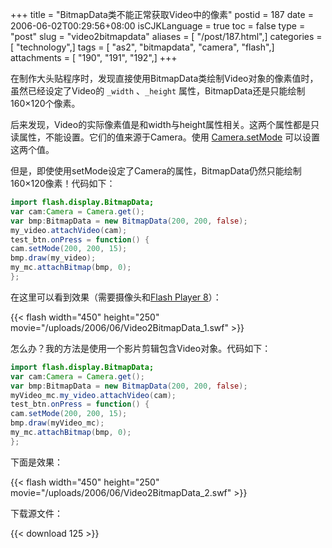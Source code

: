 +++
title = "BitmapData类不能正常获取Video中的像素"
postid = 187
date = 2006-06-02T00:29:56+08:00
isCJKLanguage = true
toc = false
type = "post"
slug = "video2bitmapdata"
aliases = [ "/post/187.html",]
categories = [ "technology",]
tags = [ "as2", "bitmapdata", "camera", "flash",]
attachments = [ "190", "191", "192",]
+++


在制作大头贴程序时，发现直接使用BitmapData类绘制Video对象的像素值时，虽然已经设定了Video的 `_width` 、`_height` 属性，BitmapData还是只能绘制160×120个像素。

后来发现，Video的实际像素值是和width与height属性相关。这两个属性都是只读属性，不能设置。它们的值来源于Camera。使用 [Camera.setMode](https://blog.zengrong.net/post/188.html) 可以设置这两个值。

但是，即使使用setMode设定了Camera的属性，BitmapData仍然只能绘制160×120像素！代码如下：<!--more-->

``` ActionScript
import flash.display.BitmapData;
var cam:Camera = Camera.get();
var bmp:BitmapData = new BitmapData(200, 200, false);
my_video.attachVideo(cam);
test_btn.onPress = function() {
cam.setMode(200, 200, 15);
bmp.draw(my_video);
my_mc.attachBitmap(bmp, 0);
};
```

在这里可以看到效果（需要摄像头和[Flash Player 8](http://www.adobe.com/go/getflashplayer)）：  

{{< flash width="450" height="250" movie="/uploads/2006/06/Video2BitmapData_1.swf" >}}

怎么办？我的方法是使用一个影片剪辑包含Video对象。代码如下：

``` ActionScript
import flash.display.BitmapData;
var cam:Camera = Camera.get();
var bmp:BitmapData = new BitmapData(200, 200, false);
myVideo_mc.my_video.attachVideo(cam);
test_btn.onPress = function() {
cam.setMode(200, 200, 15);
bmp.draw(myVideo_mc);
my_mc.attachBitmap(bmp, 0);
};
```

下面是效果：  

{{< flash width="450" height="250" movie="/uploads/2006/06/Video2BitmapData_2.swf" >}}

下载源文件：

{{< download 125 >}}
